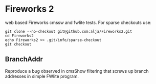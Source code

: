 Fireworks 2
========
web based Fireworks
cmssw and fwlite tests. For sparse checkouts use:
```
git clone --no-checkout git@github.com:alja/Fireworks2.git
cd Fireworks2
echo Fireworks2 >> .git/info/sparse-checkout
git checkout
```

## BranchAddr

Reproduce a bug observed in cmsShow filtering that screws up branch addresses in simple FWlite program.
